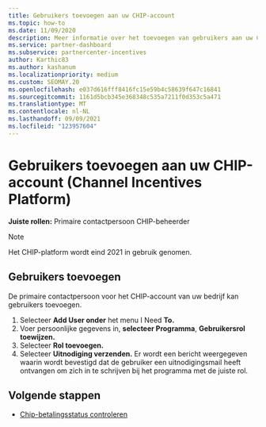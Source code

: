 ```yaml
---
title: Gebruikers toevoegen aan uw CHIP-account
ms.topic: how-to
ms.date: 11/09/2020
description: Meer informatie over het toevoegen van gebruikers aan uw CHIP-account (Channel Incentives Platform). Houd er rekening mee dat het CHIP-platform eind 2021 wordt ingetrokken.
ms.service: partner-dashboard
ms.subservice: partnercenter-incentives
author: Karthic83
ms.author: kashanum
ms.localizationpriority: medium
ms.custom: SEOMAY.20
ms.openlocfilehash: e037d616fff8416fc15e59b4c58639f647c16841
ms.sourcegitcommit: 1161d5bcb345e368348c535a7211f0d353c5a471
ms.translationtype: MT
ms.contentlocale: nl-NL
ms.lasthandoff: 09/09/2021
ms.locfileid: "123957604"
---
```

# <a name="add-users-to-your-channel-incentives-platform-chip-account"></a>Gebruikers toevoegen aan uw CHIP-account (Channel Incentives Platform)

**Juiste rollen:** Primaire contactpersoon CHIP-beheerder
 
>[!NOTE]
>Het CHIP-platform wordt eind 2021 in gebruik genomen.

## <a name="add-users"></a>Gebruikers toevoegen

De primaire contactpersoon voor het CHIP-account van uw bedrijf kan gebruikers toevoegen.

1. Selecteer **Add User onder** het menu I Need **To.**
2. Voer persoonlijke gegevens in, **selecteer Programma**, **Gebruikersrol toewijzen.**
3. Selecteer **Rol toevoegen.**
4. Selecteer **Uitnodiging verzenden.**
Er wordt een bericht weergegeven waarin wordt bevestigd dat de gebruiker een uitnodigingsmail heeft ontvangen om zich in te schrijven bij het programma met de juiste rol.

## <a name="next-steps"></a>Volgende stappen

- [Chip-betalingsstatus controleren](chip-payment-status.md)